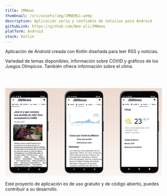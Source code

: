```yaml
---
title: JMNews
thumbnail: /src/assets/img/JMNEWS1.webp
description: Aplicación seria y confiable de noticias para Android
githubLink: https://github.com/Noe-ali/JMNews
platform: Android
stack: Kotlin
---
```


Aplicación de Android creada con Kotlin diseñada para leer RSS y noticias.

Variedad de temas disponibles, información sobre COVID y gráficos de los Juegos Olímpicos. También ofrece información sobre el clima.

<br>
<br>

![App Overview](/assets/img/JMNEWS2.webp)

Este proyecto de aplicación es de uso gratuito y de código abierto, puedes contribuir a su desarrollo.
